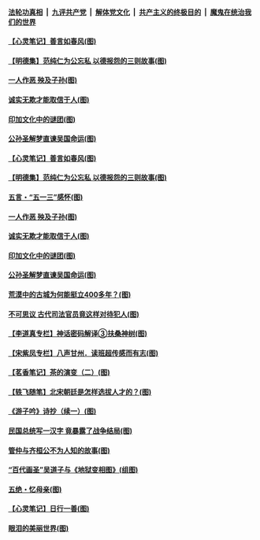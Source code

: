 

####  [法轮功真相](../../../../basic/blob/master/README.md?t=05132102) &nbsp;|&nbsp; [九评共产党](../../../../9ping.md/blob/master/README.md?t=05132102) &nbsp;|&nbsp; [解体党文化](../../../../jtdwh.md/blob/master/README.md?t=05132102)  &nbsp;|&nbsp; [共产主义的终极目的](../../../../gczydzjmd.md/blob/master/README.md?t=05132102) &nbsp;|&nbsp; [魔鬼在统治我们的世界](../../../../mgztzwmdsj.md/blob/master/README.md?t=05132102) 

#### [【心灵笔记】善言如春风(图)](../pages/p7/933027.md?t=05132102) 

#### [【明德集】范纯仁为公忘私 以德报怨的三则故事(图)](../pages/p7/932646.md?t=05132102) 

#### [一人作恶 殃及子孙(图)](../pages/p7/933003.md?t=05132102) 

#### [诚实无欺才能取信于人(图)](../pages/p7/932432.md?t=05132102) 

#### [印加文化中的谜团(图)](../pages/p7/932882.md?t=05132102) 

#### [公孙圣解梦直谏吴国命运(图)](../pages/p7/932739.md?t=05132102) 

#### [【心灵笔记】善言如春风(图)](../pages/p7/933027.md?t=05132102) 

#### [【明德集】范纯仁为公忘私 以德报怨的三则故事(图)](../pages/p7/932646.md?t=05132102) 

#### [五言・“五一三”感怀(图)](../pages/p7/932921.md?t=05132102) 

#### [一人作恶 殃及子孙(图)](../pages/p7/933003.md?t=05132102) 

#### [诚实无欺才能取信于人(图)](../pages/p7/932432.md?t=05132102) 

#### [印加文化中的谜团(图)](../pages/p7/932882.md?t=05132102) 

#### [公孙圣解梦直谏吴国命运(图)](../pages/p7/932739.md?t=05132102) 

#### [荒漠中的古城为何能挺立400多年？(图)](../pages/p7/932877.md?t=05132102) 

#### [不可思议 古代司法官员竟这样对待犯人(图)](../pages/p7/932781.md?t=05132102) 

#### [【李道真专栏】神话密码解译③扶桑神树(图)](../pages/p7/932735.md?t=05132102) 

#### [【宋紫凤专栏】八声甘州．读班超传感而有志(图)](../pages/p7/932642.md?t=05132102) 

#### [【茗香笔记】茶的演变（二）(图)](../pages/p7/932565.md?t=05132102) 

#### [【轶飞随笔】北宋朝廷是怎样选拔人才的？(图)](../pages/p7/932155.md?t=05132102) 

#### [《游子吟》诗抄（续一）(图)](../pages/p7/932524.md?t=05132102) 

#### [民国总统写一汉字 竟暴露了战争结局(图)](../pages/p7/932590.md?t=05132102) 

#### [管仲与齐桓公不为人知的故事(图)](../pages/p7/932513.md?t=05132102) 

#### [“百代画圣”吴道子与《地狱变相图》(组图)](../pages/p7/931511.md?t=05132102) 

#### [五绝・忆母亲(图)](../pages/p7/932641.md?t=05132102) 

#### [【心灵笔记】日行一善(图)](../pages/p7/932383.md?t=05132102) 

#### [眼泪的美丽世界(图)](../pages/p7/932172.md?t=05132102) 

